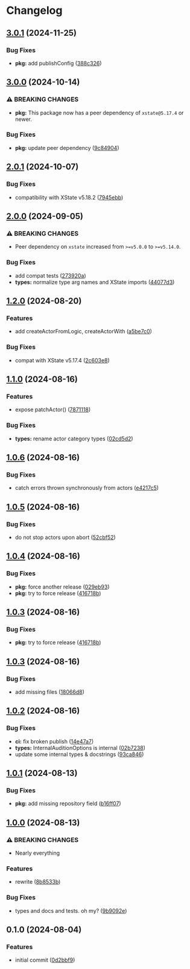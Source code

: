 # Changelog

## [3.0.1](https://github.com/boneskull/xstate-audition/compare/xstate-audition-v3.0.0...xstate-audition-v3.0.1) (2024-11-25)


### Bug Fixes

* **pkg:** add publishConfig ([388c326](https://github.com/boneskull/xstate-audition/commit/388c32688d6ce8df7a4633f8ff4e9fcc6a8552cb))

## [3.0.0](https://github.com/boneskull/xstate-audition/compare/xstate-audition-v2.0.1...xstate-audition-v3.0.0) (2024-10-14)


### ⚠ BREAKING CHANGES

* **pkg:** This package now has a peer dependency of `xstate@5.17.4` or newer.

### Bug Fixes

* **pkg:** update peer dependency ([9c84904](https://github.com/boneskull/xstate-audition/commit/9c849046aa7277befb07bad7a3134a68cd9e179e))

## [2.0.1](https://github.com/boneskull/xstate-audition/compare/xstate-audition-v2.0.0...xstate-audition-v2.0.1) (2024-10-07)


### Bug Fixes

* compatibility with XState v5.18.2 ([7945ebb](https://github.com/boneskull/xstate-audition/commit/7945ebbcc669610dd251afbbc2e9f511116d9127))

## [2.0.0](https://github.com/boneskull/xstate-audition/compare/xstate-audition-v1.2.0...xstate-audition-v2.0.0) (2024-09-05)


### ⚠ BREAKING CHANGES

* Peer dependency on `xstate` increased from `>=v5.0.0` to `>=v5.14.0`.

### Bug Fixes

* add compat tests ([273920a](https://github.com/boneskull/xstate-audition/commit/273920a9ce35a5604ded7cb68a3b496143012de3))
* **types:** normalize type arg names and XState imports ([44077d3](https://github.com/boneskull/xstate-audition/commit/44077d342ad26a4549c81b181849713e84fd11c6))

## [1.2.0](https://github.com/boneskull/xstate-audition/compare/xstate-audition-v1.1.0...xstate-audition-v1.2.0) (2024-08-20)


### Features

* add createActorFromLogic, createActorWith ([a5be7c0](https://github.com/boneskull/xstate-audition/commit/a5be7c07903204eda4139c8004fc3fa4bdb80727))


### Bug Fixes

* compat with XState v5.17.4 ([2c603e8](https://github.com/boneskull/xstate-audition/commit/2c603e8078e25f5a425682a151db030b380257ca))

## [1.1.0](https://github.com/boneskull/xstate-audition/compare/xstate-audition-v1.0.6...xstate-audition-v1.1.0) (2024-08-16)


### Features

* expose patchActor() ([7871118](https://github.com/boneskull/xstate-audition/commit/7871118eb7349922a884ecc1ef00ba63c725df83))


### Bug Fixes

* **types:** rename actor category types ([02cd5d2](https://github.com/boneskull/xstate-audition/commit/02cd5d23242efc192279391a91b4e4becca7526f))

## [1.0.6](https://github.com/boneskull/xstate-audition/compare/xstate-audition-v1.0.5...xstate-audition-v1.0.6) (2024-08-16)


### Bug Fixes

* catch errors thrown synchronously from actors ([e4217c5](https://github.com/boneskull/xstate-audition/commit/e4217c588817c604365596102572974e4ab59f7d))

## [1.0.5](https://github.com/boneskull/xstate-audition/compare/xstate-audition-v1.0.4...xstate-audition-v1.0.5) (2024-08-16)


### Bug Fixes

* do not stop actors upon abort ([52cbf52](https://github.com/boneskull/xstate-audition/commit/52cbf52d38ea3e8e9187285638f527e52e5aed02))

## [1.0.4](https://github.com/boneskull/xstate-audition/compare/xstate-audition-v1.0.3...xstate-audition-v1.0.4) (2024-08-16)


### Bug Fixes

* **pkg:** force another release ([029eb93](https://github.com/boneskull/xstate-audition/commit/029eb93b6018c33b856ffdda3478a5b79e9a445d))
* **pkg:** try to force release ([416718b](https://github.com/boneskull/xstate-audition/commit/416718be0e6fcf7437fcadf4cacce554d001963d))

## [1.0.3](https://github.com/boneskull/xstate-audition/compare/xstate-audition-v1.0.3...xstate-audition-v1.0.3) (2024-08-16)


### Bug Fixes

* **pkg:** try to force release ([416718b](https://github.com/boneskull/xstate-audition/commit/416718be0e6fcf7437fcadf4cacce554d001963d))

## [1.0.3](https://github.com/boneskull/xstate-audition/compare/xstate-audition-v1.0.2...xstate-audition-v1.0.3) (2024-08-16)


### Bug Fixes

* add missing files ([18066d8](https://github.com/boneskull/xstate-audition/commit/18066d840ac152dffa685a6546ef116ec3762940))

## [1.0.2](https://github.com/boneskull/xstate-audition/compare/xstate-audition-v1.0.1...xstate-audition-v1.0.2) (2024-08-16)


### Bug Fixes

* **ci:** fix broken publish ([14e47a7](https://github.com/boneskull/xstate-audition/commit/14e47a73fa26d4c27a4064792849d7e8d38f3028))
* **types:** InternalAuditionOptions is internal ([02b7238](https://github.com/boneskull/xstate-audition/commit/02b7238ba4f11db69a71236ca92b99a6da66175a))
* update some internal types & docstrings ([93ca846](https://github.com/boneskull/xstate-audition/commit/93ca8462bef2adf3c0ff8541c4fc50b6795166f8))

## [1.0.1](https://github.com/boneskull/xstate-audition/compare/xstate-audition-v1.0.0...xstate-audition-v1.0.1) (2024-08-13)


### Bug Fixes

* **pkg:** add missing repository field ([b16ff07](https://github.com/boneskull/xstate-audition/commit/b16ff070f2ce98d3ecf41a5085237fab821665d2))

## [1.0.0](https://github.com/boneskull/xstate-audition/compare/xstate-audition-v0.1.0...xstate-audition-v1.0.0) (2024-08-13)


### ⚠ BREAKING CHANGES

* Nearly everything

### Features

* rewrite ([8b8533b](https://github.com/boneskull/xstate-audition/commit/8b8533b459365cac879a4aeb54c22c2b32a05c2e))


### Bug Fixes

* types and docs and tests. oh my? ([9b9092e](https://github.com/boneskull/xstate-audition/commit/9b9092e875cffe205166c42fa461808ec94f8f69))

## 0.1.0 (2024-08-04)


### Features

* initial commit ([0d2bbf9](https://github.com/boneskull/xstate-audition/commit/0d2bbf9b4751eb5747fcf98a945f26782595d3c0))
